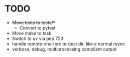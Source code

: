 # TODO

- ~~Move tests to tests/*~~
  - Convert to pytest
- Move make to task
- Switch to uv via pep 723
- handle remote-shell src or dest dir, like a normal rsync
- verbose, debug, multiprocessing compliant output
